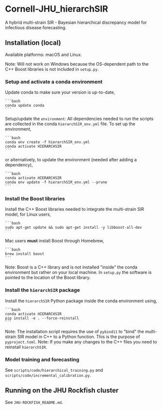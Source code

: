 # Cornell-JHU_hierarchSIR

A hybrid multi-strain SIR - Bayesian hierarchical discrepancy model for infectious disease forecasting.

## Installation (local)

Available platforms: macOS and Linux.

Note: Will not work on Windows because the OS-dependent path to the C++ Boost libraries is not included in `setup.py`.

### Setup and activate a conda environment

Update conda to make sure your version is up-to-date,

    ```bash
    conda update conda
    ```

Setup/update the `environment`: All dependencies needed to run the scripts are collected in the conda `hierarchSIR_env.yml` file. To set up the environment,

    ```bash
    conda env create -f hierarchSIR_env.yml
    conda activate HIERARCHSIR
    ```

or alternatively, to update the environment (needed after adding a dependency),

    ```bash
    conda activate HIERARCHSIR
    conda env update -f hierarchSIR_env.yml --prune
    ```

### Install the Boost libraries 

Install the C++ Boost libraries needed to integrate the multi-strain SIR model, for Linux users,

    ```bash
    sudo apt-get update && sudo apt-get install -y libboost-all-dev
    ```

Mac users **must** install Boost through Homebrew,

    ```bash
    brew install boost
    ```

Note: Boost is a C++ library and is not installed "inside" the conda environment but rather on your local machine. In `setup.py` the software is pointed to the location of the Boost library.

### Install the `hierarchSIR` package

Install the `hierarchSIR` Python package inside the conda environment using,

    ```bash
    conda activate HIERARCHSIR
    pip install -e . --force-reinstall
    ```

Note: The installation script requires the use of `pybind11` to "bind" the multi-strain SIR model in C++ to a Python function. This is the purpose of `pyproject.toml`.
Note: If you make any changes to the C++ files you need to reinstall `hierarchSIR`.

### Model training and forecasting

See `scripts/code/hierarchical_training.py` and `scripts/code/incremental_calibration.py`.

## Running on the JHU Rockfish cluster

See `JHU-ROCKFISH_README.md`.

